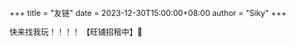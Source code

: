 +++
title = "友链"
date = 2023-12-30T15:00:00+08:00
author = "Siky"
+++

快来找我玩！！！！
【旺铺招租中】🐶

<!-- - [github.com/nanxiaobei](https://github.com/nanxiaobei)
- [lee.so](https://lee.so) -->
